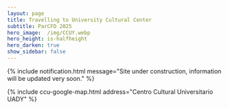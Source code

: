 ```yaml
---
layout: page
title: Travelling to University Cultural Center
subtitle: ParCFD 2025
hero_image:  /img/CCUY.webp
hero_height: is-halfheight
hero_darken: true
show_sidebar: false
---
```


{% include notification.html message="Site under construction, information will be updated very soon." %}

{% include ccu-google-map.html address="Centro Cultural Universitario UADY" %}
